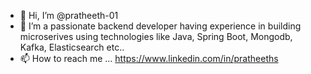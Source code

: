 - 👋 Hi, I’m @pratheeth-01
- 👀 I’m a passionate backend developer having experience in building microserives using technologies like Java, Spring Boot, Mongodb, Kafka, Elasticsearch etc..
- 📫 How to reach me ... https://www.linkedin.com/in/pratheeths

<!---
pratheeth-01/pratheeth-01 is a ✨ special ✨ repository because its `README.md` (this file) appears on your GitHub profile.
You can click the Preview link to take a look at your changes.
--->
